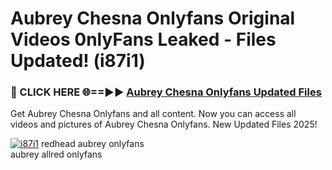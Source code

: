 # Aubrey Chesna Onlyfans Original Videos 0nlyFans Leaked - Files Updated! (i87i1)

<h3>🔴 CLICK HERE 🌐==►► <a href="https://tinyurl.com/2jnfzry5" rel="nofollow">Aubrey Chesna Onlyfans Updated Files</a></h3>

Get Aubrey Chesna Onlyfans and all content. Now you can access all videos and pictures of Aubrey Chesna Onlyfans. New Updated Files 2025!

[![i87i1](https://i.imgur.com/GyGTBgg.gif)](https://tinyurl.com/2jnfzry5)
redhead aubrey onlyfans<br>
aubrey allred onlyfans